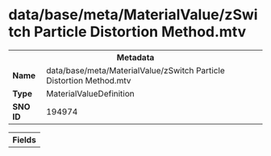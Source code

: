 <h1>data/base/meta/MaterialValue/zSwitch Particle Distortion Method.mtv</h1><table><tr><th colspan="100%">Metadata</th></tr><tr><td><b>Name</b></td><td>data/base/meta/MaterialValue/zSwitch Particle Distortion Method.mtv</td></tr><tr><td><b>Type</b></td><td>MaterialValueDefinition</td></tr><tr><td><b>SNO ID</b></td><td>194974</td></tr></table>

<table><tr><th colspan="100%">Fields</th></tr></table>

